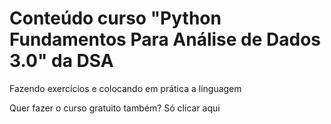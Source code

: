 # Conteúdo curso "Python Fundamentos Para Análise de Dados 3.0" da DSA

Fazendo exercícios e colocando em prática a linguagem

<div>

<p>Quer fazer o curso gratuito também? <a link="https://www.datascienceacademy.com.br/course/python-fundamentos">Só clicar aqui</a>
</p>

</div>